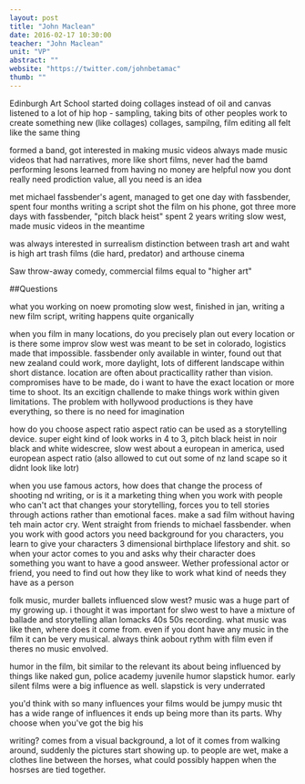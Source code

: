 ```yaml
---
layout: post
title: "John Maclean"
date: 2016-02-17 10:30:00
teacher: "John Maclean"
unit: "VP"
abstract: ""
website: "https://twitter.com/johnbetamac"
thumb: ""
---
```


Edinburgh Art School
started doing collages instead of oil and canvas
listened to a lot of hip hop - sampling, taking bits of other peoples work to create something new (like collages)
collages, sampilng, film editing all felt like the same thing

formed a band, got interested in making music videos
always made music videos that had narratives, more like short films, never had the bamd performing
lesons learned from having no money are helpful now
you dont really need prodiction value, all you need is an idea

met michael fassbender's agent, managed to get one day with fassbender, spent four months writing a script
shot the film on his phone, got three more days with fassbender, "pitch black heist"
spent 2 years writing slow west, made music videos in the meantime

was always interested in surrealism
distinction between trash art and waht is high art
trash films (die hard, predator) and arthouse cinema

Saw throw-away comedy, commercial films equal to "higher art"

##Questions

what you working on noew
promoting slow west, finished in jan, writing a new film script, writing happens quite organically

when you film in many locations, do you precisely plan out every location or is there some improv
slow west was meant to be set in colorado, logistics made that impossible. fassbender only available in winter, found out that new zealand could work, more daylight, lots of different landscape within short distance. location are often about practicallity rather than vision. compromises have to be made, do i want to have the exact location or more time to shoot. Its an excitign challende to make things work within given limitations. The problem with hollywood productions is they have everything, so there is no need for imagination

how do you choose aspect ratio
aspect ratio can be used as a storytelling device. super eight kind of look works in 4 to 3, pitch black heist in noir black and white widescree, slow west about a european in america, used european aspect ratio (also allowed to cut out some of nz land scape so it didnt look like lotr)

when you use famous actors, how does that change the process of shooting nd writing, or is it a marketing thing
when you work with people who can't act that changes your storytelling, forces you to tell stories through actions rather than emotional faces. make a sad film without having teh main actor cry. Went straight from friends to michael fassbender. when you work with good actors you need background for you characters, you learn to give your characters 3 dimensional birthplace lifestory and shit. so when your actor comes to you and asks why their character does something you want to have a good answeer. Wether professional actor or friend, you need to find out how they like to work what kind of needs they have as a person

folk music, murder ballets influenced slow west?
music was a huge part of my growing up. i thought it was important for slwo west to have a mixture of ballade and storytelling allan lomacks 40s 50s recording. what music was like then, where does it come from. even if you dont have any music in the film it can be very musical. always think aobout rythm with film even if theres no music envolved.

humor in the film, bit similar to the relevant
its about being influenced by things like naked gun, police academy juvenile humor slapstick humor. early silent films were a big influence as well. slapstick is very underrated

you'd think with so many influences your films would be jumpy
music tht has a wide range of influences it ends up being more than its parts. Why choose when you've got the big his

writing?
comes from a visual background, a lot of it comes from walking around, suddenly the pictures start showing up. to people are wet, make a clothes line between the horses, what could possibly happen when the hosrses are tied together.
